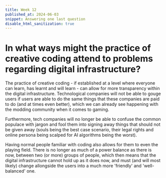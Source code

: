```yaml
---
title: Week 12
published_at: 2024-06-03
snippet: Answering one last question
disable_html_sanitization: true
---
```



# In what ways might the practice of creative coding attend to problems regarding digital infrastructure?

The practice of creative coding - if established at a level where everyone can learn, has learnt and will learn - can allow for more transparency within the digital infrastructure. Technological companies will not be able to gouge users if users are able to do the same things that these companies are paid to do (and at times even better), which we can already see happening with the modding community when it comes to gaming.

Furthermore, tech companies will no longer be able to confuse the common populace with jargon and fool them into signing away things that should not be given away (souls being the best case scenario, their legal rights and online persona being scalped for AI algorithms being the worst).

Having normal people familiar with coding also allows for them to even the playing field. There is no longer as much of a power balance as there is now, between two (or more) groups of people, which then means that the digital infrastructure cannot hold up as it does now, and must (and will most likely) change allongside the users into a much more 'friendly' and 'well-balanced' one.